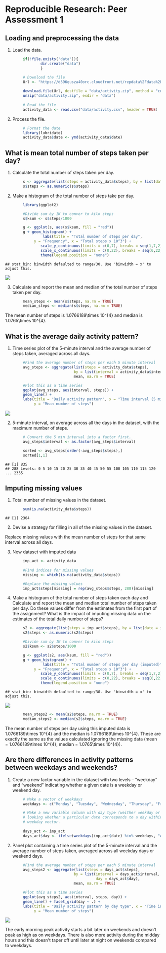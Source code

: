 # Reproducible Research: Peer Assessment 1


## Loading and preprocessing the data

1. Load the data.


```r
        if(!file.exists("data")){
                dir.create("data")
                }

        # Download the file
        Url <- "https://d396qusza40orc.cloudfront.net/repdata%2Fdata%2Factivity.zip"
        
        download.file(Url, destfile = "data/activity.zip", method = "curl")
        unzip("data/activity.zip", exdir = "data")
        
        # Read the file
        activity_data <- read.csv("data/activity.csv", header = TRUE)
```

2. Process the file.


```r
        # Format the date
        library(lubridate)
        activity_data$date <- ymd(activity_data$date)
```


## What is mean total number of steps taken per day?

1. Calculate the total number of steps taken per day.


```r
        s <- aggregate(list(steps = activity_data$steps), by = list(date = activity_data$date), sum)
        s$steps <- as.numeric(s$steps)
```

2. Make a histogram of the total number of steps take per day.


```r
        library(ggplot2)

        #Divide sum by 1K to conver to kilo steps
        s$ksum <- s$steps/1000

        g <- ggplot(s, aes(s$ksum, fill = "red"))
        g + geom_histogram() +
                 labs(title = "Total number of steps per day", 
             y = "Frequency", x = "Total steps x 10^3") +
                scale_y_continuous(limits = c(0,7), breaks = seq(1,7,2)) +
                scale_x_continuous(limits = c(0,22), breaks = seq(0,22,2)) +
                theme(legend.position = "none")
```

```
## stat_bin: binwidth defaulted to range/30. Use 'binwidth = x' to adjust this.
```

![](PA1_template_files/figure-html/unnamed-chunk-4-1.png) 

3. Calculate and report the mean and median of the total number of steps taken per day.


```r
        mean_steps <- mean(s$steps, na.rm = TRUE)
        median_steps <- median(s$steps, na.rm = TRUE) 
```

The mean number of steps is 1.0766189\times 10^{4} and median is 1.0765\times 10^{4}.


## What is the average daily activity pattern?

1. Time series plot of the 5-minute interval and the average number of steps taken, averaged across all days.


```r
        #Find the average number of steps per each 5 minute interval
        avg_steps <- aggregate(list(steps = activity_data$steps),
                               by = list(interval = activity_data$interval),
                               mean, na.rm = TRUE)

        #Plot this as a time series
        ggplot(avg_steps, aes(interval, steps)) +
        geom_line() +
        labs(title = "Daily activity pattern", x = "Time interval (5 min)",
             y = "Mean number of steps")
```

![](PA1_template_files/figure-html/unnamed-chunk-6-1.png) 

2. 5-minute interval, on average across all the days in the dataset, with the maximum number of steps.


```r
        # Convert the 5 min interval into a factor first.
        avg_steps$interval <- as.factor(avg_steps$interval)

        sorted <- avg_steps[order(-avg_steps$steps),]
        sorted[1,1]
```

```
## [1] 835
## 288 Levels: 0 5 10 15 20 25 30 35 40 45 50 55 100 105 110 115 120 ... 2355
```


## Imputing missing values

1. Total number of missing values in the dataset.


```r
        sum(is.na(activity_data$steps))
```

```
## [1] 2304
```

2. Devise a strategy for filling in all of the missing values in the dataset.

Replace missing values with the mean number of steps for that same interval across all days.

3. New dataset with imputed data


```r
        imp_act <- activity_data
        
        #Find indices for missing values
        missing <- which(is.na(activity_data$steps))

        #Replace the missing values
        imp_act$steps[missing] = rep(avg_steps$steps, 288)[missing]
```

4. Make a histogram of the total number of steps taken each day and Calculate and report the mean and median total number of steps taken per day. Do these values differ from the estimates from the first part of the assignment? What is the impact of imputing missing data on the estimates of the total daily number of steps?


```r
        s2 <- aggregate(list(steps = imp_act$steps), by = list(date = imp_act$date), sum)
        s2$steps <- as.numeric(s2$steps)

        #Divide sum by 1K to conver to kilo steps
        s2$ksum <- s2$steps/1000

        g <- ggplot(s2, aes(ksum, fill = "red"))
        g + geom_histogram() +
                 labs(title = "Total number of steps per day (imputed)", 
             y = "Frequency", x = "Total steps x 10^3") +
                scale_y_continuous(limits = c(0,7), breaks = seq(1,7,2)) +
                scale_x_continuous(limits = c(0,22), breaks = seq(0,22,2)) +
                theme(legend.position = "none")
```

```
## stat_bin: binwidth defaulted to range/30. Use 'binwidth = x' to adjust this.
```

![](PA1_template_files/figure-html/unnamed-chunk-10-1.png) 

```r
        mean_steps2 <- mean(s2$steps, na.rm = TRUE)
        median_steps2 <- median(s2$steps, na.rm = TRUE) 
```

The mean number of steps per day using this imputed data is 1.0766189\times 10^{4} and the median is 1.0766189\times 10^{4}. These are exactly the same as the values calculated ignoring the missing data (mean = 1.0766189\times 10^{4}, median = 1.0765\times 10^{4}).


## Are there differences in activity patterns between weekdays and weekends?

1. Create a new factor variable in the dataset with two levels – “weekday” and “weekend” indicating whether a given date is a weekday or weekend day.


```r
        # Make a vector of weekdays
        weekdays <- c("Monday", "Tuesday", "Wednesday", "Thursday", "Friday")

        # Make a new variable column with day type (weither weekday or weekend) by
        # looking whether a particular date corresponds to a day within the 
        # weekday vector.
        
        days_act <- imp_act
        days_act$day <- ifelse(weekdays(imp_act$date) %in% weekdays, "weekday", "weekend")
```

2. Panel plot containing a time series plot of the 5-minute interval and the average number of steps taken, averaged across all weekday days or weekend days.


```r
        #Find the average number of steps per each 5 minute interval
        avg_steps2 <- aggregate(list(steps = days_act$steps),
                               by = list(interval = days_act$interval,
                                         day = days_act$day),
                               mean, na.rm = TRUE)

        #Plot this as a time series
        ggplot(avg_steps2, aes(interval, steps, day)) +
        geom_line() + facet_grid(day ~ .) +
        labs(title = "Daily activity pattern by day type", x = "Time interval (5 min)",
             y = "Mean number of steps")
```

![](PA1_template_files/figure-html/unnamed-chunk-12-1.png) 

The early morning peak activity starts a bit later on weekends and doesn't peak as high as on weekdays. There is also more activity during the midday hours and this doesn't taper off until later at night on weekends compared to weekdays.



